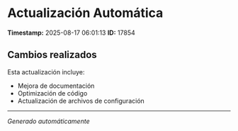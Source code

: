 # Actualización Automática

**Timestamp:** 2025-08-17 06:01:13
**ID:** 17854

## Cambios realizados

Esta actualización incluye:
- Mejora de documentación
- Optimización de código
- Actualización de archivos de configuración

---
*Generado automáticamente*
